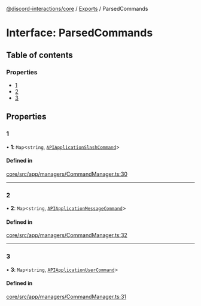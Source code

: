 [@discord-interactions/core](../README.md) / [Exports](../modules.md) / ParsedCommands

# Interface: ParsedCommands

## Table of contents

### Properties

- [1](ParsedCommands.md#1)
- [2](ParsedCommands.md#2)
- [3](ParsedCommands.md#3)

## Properties

### 1

• **1**: `Map`<`string`, [`APIApplicationSlashCommand`](APIApplicationSlashCommand.md)\>

#### Defined in

[core/src/app/managers/CommandManager.ts:30](https://github.com/ssMMiles/interactions.ts/blob/df1cc9e/packages/core/src/app/managers/CommandManager.ts#L30)

___

### 2

• **2**: `Map`<`string`, [`APIApplicationMessageCommand`](APIApplicationMessageCommand.md)\>

#### Defined in

[core/src/app/managers/CommandManager.ts:32](https://github.com/ssMMiles/interactions.ts/blob/df1cc9e/packages/core/src/app/managers/CommandManager.ts#L32)

___

### 3

• **3**: `Map`<`string`, [`APIApplicationUserCommand`](APIApplicationUserCommand.md)\>

#### Defined in

[core/src/app/managers/CommandManager.ts:31](https://github.com/ssMMiles/interactions.ts/blob/df1cc9e/packages/core/src/app/managers/CommandManager.ts#L31)
